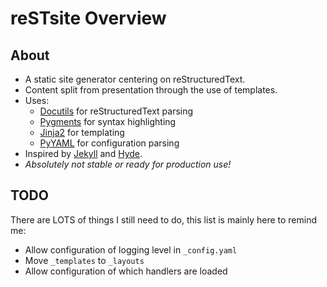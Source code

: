 reSTsite Overview
=================

About
-----
  * A static site generator centering on reStructuredText.
  * Content split from presentation through the use of templates.
  * Uses:
      * [Docutils](http://docutils.sourceforge.net/) for reStructuredText parsing
      * [Pygments](http://pygments.org/) for syntax highlighting
      * [Jinja2](http://jinja.pocoo.org/2/) for templating
      * [PyYAML](http://pyyaml.org/) for configuration parsing
  * Inspired by [Jekyll](http://jekyllrb.com/) and [Hyde](http://ringce.com/hyde).
  * *Absolutely not stable or ready for production use!*

TODO
----
There are LOTS of things I still need to do, this list is mainly here to remind me:

  * Allow configuration of logging level in `_config.yaml`
  * Move `_templates` to `_layouts`
  * Allow configuration of which handlers are loaded
